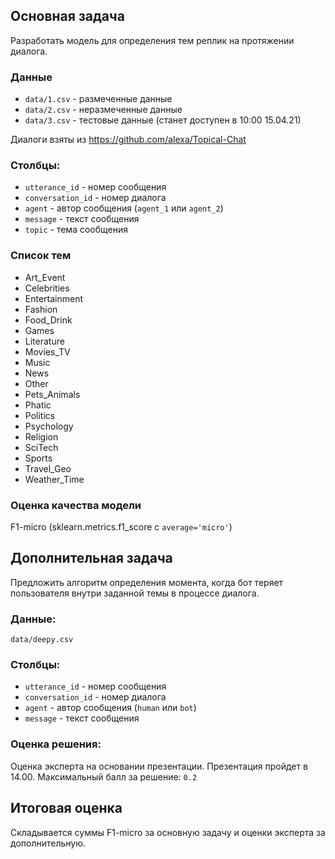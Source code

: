 ## Основная задача

Разработать модель для определения тем реплик на протяжении диалога.

### Данные

- `data/1.csv` - размеченные данные 
- `data/2.csv` - неразмеченные данные
- `data/3.csv` - тестовые данные (станет доступен в 10:00 15.04.21)

Диалоги взяты из https://github.com/alexa/Topical-Chat


### Столбцы:
- `utterance_id` - номер сообщения
- `conversation_id` - номер диалога
- `agent` - автор сообщения (`agent_1` или `agent_2`)
- `message` - текст сообщения
- `topic` - тема сообщения

### Список тем

- Art_Event
- Celebrities
- Entertainment
- Fashion
- Food_Drink
- Games
- Literature
- Movies_TV
- Music
- News
- Other
- Pets_Animals
- Phatic
- Politics
- Psychology
- Religion
- SciTech
- Sports
- Travel_Geo
- Weather_Time

### Оценка качества модели

F1-micro (sklearn.metrics.f1_score с `average='micro'`)

## Дополнительная задача

Предложить алгоритм определения момента, когда бот теряет пользователя внутри заданной темы в процессе диалога.

### Данные:

`data/deepy.csv` 

### Столбцы:

- `utterance_id` - номер сообщения
- `conversation_id` - номер диалога
- `agent` - автор сообщения (`human` или `bot`)
- `message` - текст сообщения

### Оценка решения:

Оценка эксперта на основании презентации. Презентация пройдет в 14.00. Максимальный балл за решение: `0.2`

## Итоговая оценка

Складывается суммы F1-micro за основную задачу и оценки эксперта за дополнительную.

